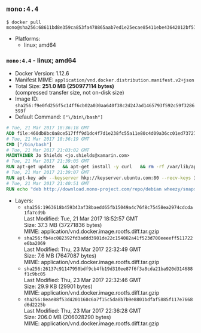 ## `mono:4.4`

```console
$ docker pull mono@sha256:68611bd8e359ca853fa478865aab7ed1e25ecae85411ebe43642012bf572b113
```

-	Platforms:
	-	linux; amd64

### `mono:4.4` - linux; amd64

-	Docker Version: 1.12.6
-	Manifest MIME: `application/vnd.docker.distribution.manifest.v2+json`
-	Total Size: **251.0 MB (250977114 bytes)**  
	(compressed transfer size, not on-disk size)
-	Image ID: `sha256:f9e0fd256f5c14ff6cb02a030aa640f38c2d247ad1465793f592c59f3286593f`
-	Default Command: `["\/bin\/bash"]`

```dockerfile
# Tue, 21 Mar 2017 18:36:18 GMT
ADD file:460db8bc0a8ce517fff9d1dc4f7d1e238fc55a11e80c4d09a36cc01ed7372733 in / 
# Tue, 21 Mar 2017 18:36:19 GMT
CMD ["/bin/bash"]
# Tue, 21 Mar 2017 21:03:02 GMT
MAINTAINER Jo Shields <jo.shields@xamarin.com>
# Tue, 21 Mar 2017 21:39:05 GMT
RUN apt-get update   && apt-get install -y curl   && rm -rf /var/lib/apt/lists/*
# Tue, 21 Mar 2017 21:39:07 GMT
RUN apt-key adv --keyserver hkp://keyserver.ubuntu.com:80 --recv-keys 3FA7E0328081BFF6A14DA29AA6A19B38D3D831EF
# Tue, 21 Mar 2017 21:40:51 GMT
RUN echo "deb http://download.mono-project.com/repo/debian wheezy/snapshots/4.4.2.11 main" > /etc/apt/sources.list.d/mono-xamarin.list   && apt-get update   && apt-get install -y binutils mono-devel ca-certificates-mono fsharp mono-vbnc nuget referenceassemblies-pcl   && rm -rf /var/lib/apt/lists/* /tmp/*
```

-	Layers:
	-	`sha256:1963618b459343af38baedd65fb15049a4c76f8c75458ea2974cdcda1fa7cd9b`  
		Last Modified: Tue, 21 Mar 2017 18:52:57 GMT  
		Size: 37.3 MB (37271836 bytes)  
		MIME: application/vnd.docker.image.rootfs.diff.tar.gzip
	-	`sha256:fb4ac082392fd3addd3901de22c154082a41f523d700eeeeff511722e6ba2069`  
		Last Modified: Thu, 23 Mar 2017 22:32:49 GMT  
		Size: 7.6 MB (7647087 bytes)  
		MIME: application/vnd.docker.image.rootfs.diff.tar.gzip
	-	`sha256:26137c91147950bdf9cb4fb19d310ee87f6f3a8cda21ba920d314688f1c9bc05`  
		Last Modified: Thu, 23 Mar 2017 22:32:46 GMT  
		Size: 29.9 KB (29901 bytes)  
		MIME: application/vnd.docker.image.rootfs.diff.tar.gzip
	-	`sha256:8eae88f53d4201160c6a7f15c5da8b7b9e8801bdfaf5885f117e7668d6d2225b`  
		Last Modified: Thu, 23 Mar 2017 22:36:28 GMT  
		Size: 206.0 MB (206028290 bytes)  
		MIME: application/vnd.docker.image.rootfs.diff.tar.gzip
